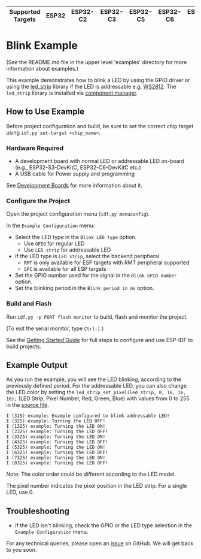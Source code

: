 | Supported Targets | ESP32 | ESP32-C2 | ESP32-C3 | ESP32-C5 | ESP32-C6 | ESP32-H2 | ESP32-P4 | ESP32-S2 | ESP32-S3 |
| ----------------- | ----- | -------- | -------- | -------- | -------- | -------- | -------- | -------- | -------- |

# Blink Example

(See the README.md file in the upper level 'examples' directory for more information about examples.)

This example demonstrates how to blink a LED by using the GPIO driver or using the [led_strip](https://components.espressif.com/component/espressif/led_strip) library if the LED is addressable e.g. [WS2812](https://cdn-shop.adafruit.com/datasheets/WS2812B.pdf). The `led_strip` library is installed via [component manager](main/idf_component.yml).

## How to Use Example

Before project configuration and build, be sure to set the correct chip target using `idf.py set-target <chip_name>`.

### Hardware Required

* A development board with normal LED or addressable LED on-board (e.g., ESP32-S3-DevKitC, ESP32-C6-DevKitC etc.)
* A USB cable for Power supply and programming

See [Development Boards](https://www.espressif.com/en/products/devkits) for more information about it.

### Configure the Project

Open the project configuration menu (`idf.py menuconfig`).

In the `Example Configuration` menu:

* Select the LED type in the `Blink LED type` option.
  * Use `GPIO` for regular LED
  * Use `LED strip` for addressable LED
* If the LED type is `LED strip`, select the backend peripheral
  * `RMT` is only available for ESP targets with RMT peripheral supported
  * `SPI` is available for all ESP targets
* Set the GPIO number used for the signal in the `Blink GPIO number` option.
* Set the blinking period in the `Blink period in ms` option.

### Build and Flash

Run `idf.py -p PORT flash monitor` to build, flash and monitor the project.

(To exit the serial monitor, type ``Ctrl-]``.)

See the [Getting Started Guide](https://docs.espressif.com/projects/esp-idf/en/latest/get-started/index.html) for full steps to configure and use ESP-IDF to build projects.

## Example Output

As you run the example, you will see the LED blinking, according to the previously defined period. For the addressable LED, you can also change the LED color by setting the `led_strip_set_pixel(led_strip, 0, 16, 16, 16);` (LED Strip, Pixel Number, Red, Green, Blue) with values from 0 to 255 in the [source file](main/blink_example_main.c).

```text
I (315) example: Example configured to blink addressable LED!
I (325) example: Turning the LED OFF!
I (1325) example: Turning the LED ON!
I (2325) example: Turning the LED OFF!
I (3325) example: Turning the LED ON!
I (4325) example: Turning the LED OFF!
I (5325) example: Turning the LED ON!
I (6325) example: Turning the LED OFF!
I (7325) example: Turning the LED ON!
I (8325) example: Turning the LED OFF!
```

Note: The color order could be different according to the LED model.

The pixel number indicates the pixel position in the LED strip. For a single LED, use 0.

## Troubleshooting

* If the LED isn't blinking, check the GPIO or the LED type selection in the `Example Configuration` menu.

For any technical queries, please open an [issue](https://github.com/espressif/esp-idf/issues) on GitHub. We will get back to you soon.